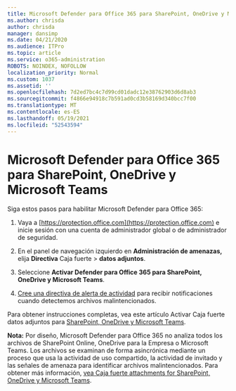 ```yaml
---
title: Microsoft Defender para Office 365 para SharePoint, OneDrive y Microsoft Teams
ms.author: chrisda
author: chrisda
manager: dansimp
ms.date: 04/21/2020
ms.audience: ITPro
ms.topic: article
ms.service: o365-administration
ROBOTS: NOINDEX, NOFOLLOW
localization_priority: Normal
ms.custom: 1037
ms.assetid: ''
ms.openlocfilehash: 7d2ed7bc4c7d99cd01dadc12e38762903d6d8ab3
ms.sourcegitcommit: f4866e94918c7b591ad0cd3b58169d340bcc7f00
ms.translationtype: MT
ms.contentlocale: es-ES
ms.lasthandoff: 05/19/2021
ms.locfileid: "52543594"
---
```

# <a name="microsoft-defender-for-office-365-for-sharepoint-onedrive-and-microsoft-teams"></a>Microsoft Defender para Office 365 para SharePoint, OneDrive y Microsoft Teams

Siga estos pasos para habilitar Microsoft Defender para Office 365:

1. Vaya a [https://protection.office.com](https://protection.office.com) e inicie sesión con una cuenta de administrador global o de administrador de seguridad.

2. En el panel de navegación izquierdo en **Administración de amenazas,** elija **Directiva** Caja fuerte \> **datos adjuntos**.

3. Seleccione **Activar Defender para Office 365 para SharePoint, OneDrive y Microsoft Teams**.

4. [Cree una directiva de alerta de actividad](/microsoft-365/compliance/create-activity-alerts) para recibir notificaciones cuando detectemos archivos malintencionados.

Para obtener instrucciones completas, vea este artículo Activar Caja fuerte datos adjuntos para [SharePoint, OneDrive y Microsoft Teams](/microsoft-365/security/office-365-security/turn-on-atp-for-spo-odb-and-teams).

**Nota:** Por diseño, Microsoft Defender para Office 365 no analiza todos los archivos de SharePoint Online, OneDrive para la Empresa o Microsoft Teams. Los archivos se examinan de forma asincrónica mediante un proceso que usa la actividad de uso compartido, la actividad de invitado y las señales de amenaza para identificar archivos malintencionados. Para obtener más información, [vea Caja fuerte attachments for SharePoint, OneDrive y Microsoft Teams](/microsoft-365/security/office-365-security/atp-for-spo-odb-and-teams).
